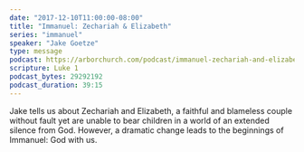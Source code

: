 ```yaml
---
date: "2017-12-10T11:00:00-08:00"
title: "Immanuel: Zechariah & Elizabeth"
series: "immanuel"
speaker: "Jake Goetze"
type: message
podcast: https://arborchurch.com/podcast/immanuel-zechariah-and-elizabeth.m4a
scripture: Luke 1
podcast_bytes: 29292192
podcast_duration: 39:15
---
```


Jake tells us about Zechariah and Elizabeth, a faithful and blameless couple without fault yet are unable to bear children in a world of an extended silence from God. However, a dramatic change leads to the beginnings of Immanuel: God with us.
